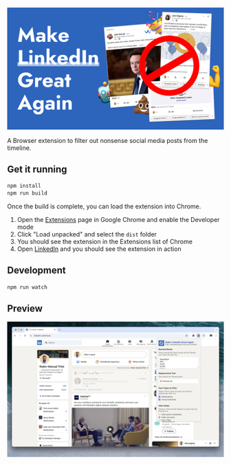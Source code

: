 ![Make Social Media great again](media/Banner.png)

A Browser extension to filter out nonsense social media posts from the timeline.

## Get it running

```bash
npm install
npm run build
```

Once the build is complete, you can load the extension into Chrome.

1. Open the [Extensions](chrome://extensions/) page in Google Chrome and enable the Developer mode
1. Click "Load unpacked" and select the `dist` folder
1. You should see the extension in the Extensions list of Chrome
1. Open [LinkedIn](https://www.linkedin.com) and you should see the extension in action

## Development

```bash
npm run watch
```

## Preview

![Screenshot](media/Screenshot-1.png)
